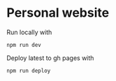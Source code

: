 # Personal website

Run locally with

```
npm run dev
```

Deploy latest to gh pages with

```
npm run deploy
```
